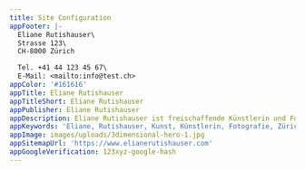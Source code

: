 ```yaml
---
title: Site Configuration
appFooter: |-
  Eliane Rutishauser\
  Strasse 123\
  CH-8000 Zürich

  Tel. +41 44 123 45 67\
  E-Mail: <mailto:info@test.ch>
appColor: '#161616'
appTitle: Eliane Rutishauser
appTitleShort: Eliane Rutishauser
appPublisher: Eliane Rutishauser
appDescription: Eliane Rutishauser ist freischaffende Künstlerin und Fotografin.
appKeywords: 'Eliane, Rutishauser, Kunst, Künstlerin, Fotografie, Zürich, Berlin'
appImage: images/uploads/3dimensional-hero-1.jpg
appSitemapUrl: 'https://www.elianerutishauser.com'
appGoogleVerification: 123xyz-google-hash
---
```


